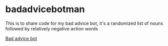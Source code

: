 # badadvicebotman
This is to share code for my bad advice bot, it's a randomized list of nouns followed by relatively negative action words

[Bad advice bot](https://twitter.com/BAdAdviceBOtman)

